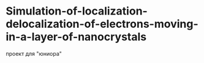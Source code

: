 # Simulation-of-localization-delocalization-of-electrons-moving-in-a-layer-of-nanocrystals
проект для "юниора"
